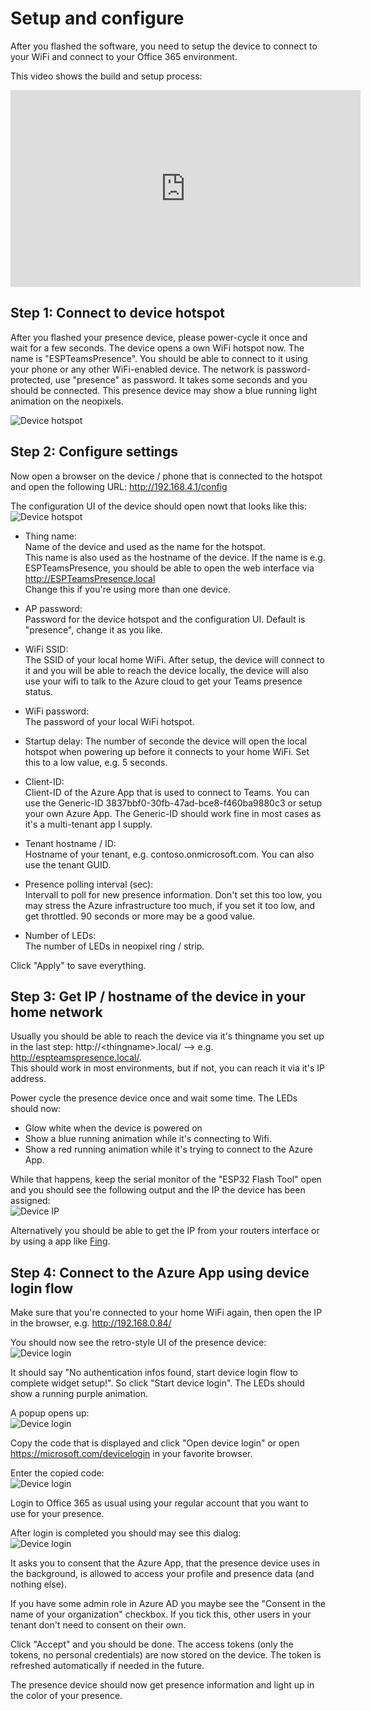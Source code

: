 # Setup and configure

After you flashed the software, you need to setup the device to connect to your WiFi and connect to your Office 365 environment.

This video shows the build and setup process:  
<iframe width="560" height="315" src="https://www.youtube.com/embed/DH3zN3nLk9w" frameborder="0" allow="accelerometer; autoplay; encrypted-media; gyroscope; picture-in-picture" allowfullscreen></iframe>


## Step 1: Connect to device hotspot

After you flashed your presence device, please power-cycle it once and wait for a few seconds. The device opens a own WiFi hotspot now. The name is "ESPTeamsPresence". You should be able to connect to it using your phone or any other WiFi-enabled device. The network is password-protected, use "presence" as password. It takes some seconds and you should be connected. This presence device may show a blue running light animation on the neopixels.

![Device hotspot](https://github.com/toblum/ESPTeamsPresence/raw/master/docs/pics/device_hotspot.png)


## Step 2: Configure settings

Now open a browser on the device / phone that is connected to the hotspot and open the following URL: http://192.168.4.1/config

The configuration UI of the device should open nowt that looks like this:  
![Device hotspot](https://github.com/toblum/ESPTeamsPresence/raw/master/docs/pics/device_config.png)


- Thing name:  
  Name of the device and used as the name for the hotspot.  
  This name is also used as the hostname of the device. If the name is e.g. ESPTeamsPresence, you should be able to open the web interface via http://ESPTeamsPresence.local  
  Change this if you're using more than one device. 
- AP password:  
  Password for the device hotspot and the configuration UI. Default is "presence", change it as you like.
- WiFi SSID:  
  The SSID of your local home WiFi. After setup, the device will connect to it and you will be able to reach the device locally, the device will also use your wifi to talk to the Azure cloud to get your Teams presence status.
- WiFi password:  
  The password of your local WiFi hotspot.
- Startup delay:
  The number of seconde the device will open the local hotspot when powering up before it connects to your home WiFi. Set this to a low value, e.g. 5 seconds.

- Client-ID:  
  Client-ID of the Azure App that is used to connect to Teams. You can use the Generic-ID 3837bbf0-30fb-47ad-bce8-f460ba9880c3 or setup your own Azure App. The Generic-ID should work fine in most cases as it's a multi-tenant app I supply.
- Tenant hostname / ID:  
  Hostname of your tenant, e.g. contoso.onmicrosoft.com. You can also use the tenant GUID.
- Presence polling interval (sec):  
  Intervall to poll for new presence information. Don't set this too low, you may stress the Azure infrastructure too much, if you set it too low, and get throttled. 90 seconds or more may be a good value.
- Number of LEDs:  
  The number of LEDs in neopixel ring / strip.

Click "Apply" to save everything.


## Step 3: Get IP / hostname of the device in your home network

Usually you should be able to reach the device via it's thingname you set up in the last step: http://\<thingname>.local/ --> e.g. http://espteamspresence.local/.  
This should work in most environments, but if not, you can reach it via it's IP address.

Power cycle the presence device once and wait some time. The LEDs should now:
- Glow white when the device is powered on
- Show a blue running animation while it's connecting to Wifi.
- Show a red running animation while it's trying to connect to the Azure App.

While that happens, keep the serial monitor of the "ESP32 Flash Tool" open and you should see the following output and the IP the device has been assigned:  
![Device IP](https://github.com/toblum/ESPTeamsPresence/raw/master/docs/pics/device_ip.png)

Alternatively you should be able to get the IP from your routers interface or by using a app like [Fing](https://www.fing.com/products/fing-app).


## Step 4: Connect to the Azure App using device login flow

Make sure that you're connected to your home WiFi again, then open the IP in the browser, e.g. http://192.168.0.84/ 

You should now see the retro-style UI of the presence device:  
![Device login](https://github.com/toblum/ESPTeamsPresence/raw/master/docs/pics/device_login_1.png)

It should say "No authentication infos found, start device login flow to complete widget setup!". So click "Start device login". The LEDs should show a running purple animation.

A popup opens up:  
![Device login](https://github.com/toblum/ESPTeamsPresence/raw/master/docs/pics/device_login_2.png)

Copy the code that is displayed and click "Open device login" or open https://microsoft.com/devicelogin in your favorite browser. 

Enter the copied code:  
![Device login](https://github.com/toblum/ESPTeamsPresence/raw/master/docs/pics/device_login_3.png)

Login to Office 365 as usual using your regular account that you want to use for your presence.

After login is completed you should may see this dialog:  
![Device login](https://github.com/toblum/ESPTeamsPresence/raw/master/docs/pics/device_login_4.png)

It asks you to consent that the Azure App, that the presence device uses in the background, is allowed to access your profile and presence data (and nothing else).

If you have some admin role in Azure AD you maybe see the "Consent in the name of your organization" checkbox. If you tick this, other users in your tenant don't need to consent on their own.

Click "Accept" and you should be done. The access tokens (only the tokens, no personal credentials) are now stored on the device. The token is refreshed automatically if needed in the future.

The presence device should now get presence information and light up in the color of your presence.

